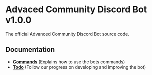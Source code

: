# Advaced Community Discord Bot v1.0.0
The official Advanced Community Discord Bot source code.

## Documentation
- **[Commands](doc/commands.md)** (Explains how to use the bots commands)
- **[Todo](doc/todo.md)** (Follow our progress on developing and improving the bot)
